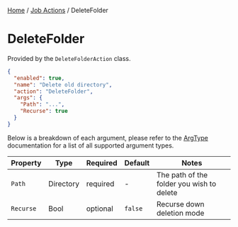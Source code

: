 [Home](/README.md) / [Job Actions](/docs/job-actions/README.md) / DeleteFolder

# DeleteFolder
Provided by the `DeleteFolderAction` class.

```json
{
  "enabled": true,
  "name": "Delete old directory",
  "action": "DeleteFolder",
  "args": {
    "Path": "...",
    "Recurse": true
  }
}
```

Below is a breakdown of each argument, please refer to the [ArgType](/docs/enums/ArgType.md) documentation for a list of all supported argument types.

| Property | Type | Required | Default | Notes |
| --- | --- | --- | --- | --- |
| `Path` | Directory | required | - | The path of the folder you wish to delete |
| `Recurse` | Bool | optional | `false` | Recurse down deletion mode |
